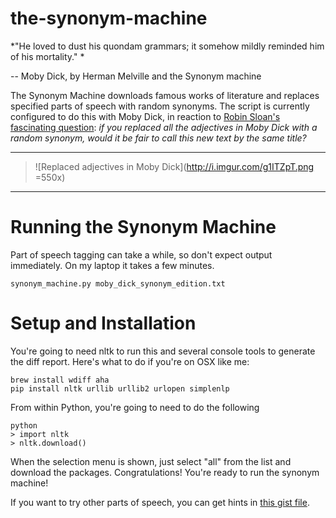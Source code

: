 the-synonym-machine
===================

*"He loved to dust his quondam grammars; it somehow mildly reminded him of his mortality." *

-- Moby Dick, by Herman Melville and the Synonym machine

The Synonym Machine downloads famous works of literature and replaces specified parts of speech with random synonyms. The script is currently configured to do this with Moby Dick, in reaction to [Robin Sloan's fascinating question](https://medium.com/message/14d61617f1d5): *if you replaced all the adjectives in Moby Dick with a random synonym, would it be fair to call this new text by the same title?*

***
> ![Replaced adjectives in Moby Dick](http://i.imgur.com/g1ITZpT.png =550x)
***

# Running the Synonym Machine
Part of speech tagging can take a while, so don't expect output immediately. On my laptop it takes a few minutes.

    synonym_machine.py moby_dick_synonym_edition.txt

# Setup and Installation

You're going to need nltk to run this and several console tools to generate the diff report. Here's what to do if you're on OSX like me:

    brew install wdiff aha
    pip install nltk urllib urllib2 urlopen simplenlp

From within Python, you're going to need to do the following

    python
    > import nltk
    > nltk.download()

When the selection menu is shown, just select "all" from the list and download the packages. Congratulations! You're ready to run the synonym machine! 

If you want to try other parts of speech, you can get hints in [this gist file](gist.github.com/natematias/75aab9f81086d8ccc82a).
